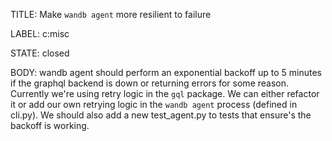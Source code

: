 TITLE:
Make `wandb agent` more resilient to failure

LABEL:
c:misc

STATE:
closed

BODY:
wandb agent should perform an exponential backoff up to 5 minutes if the graphql backend is down or returning errors for some reason.  Currently we're using retry logic in the `gql` package.  We can either refactor it or add our own retrying logic in the `wandb agent` process (defined in cli.py).  We should also add a new test_agent.py to tests that ensure's the backoff is working.


